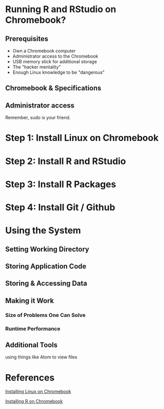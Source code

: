 # Running R and RStudio on Chromebook?

## Prerequisites

* Own a Chromebook computer
* Administrator access to the Chromebook
* USB memory stick for additional storage
* The "hacker mentality"
* Enough Linux knowledge to be "dangerous"

## Chromebook & Specifications

## Administrator access

Remember, sudo is your friend.

# Step 1: Install Linux on Chromebook

# Step 2: Install R and RStudio

# Step 3: Install R Packages

# Step 4: Install Git / Github

# Using the System

## Setting Working Directory

## Storing Application Code

## Storing & Accessing Data

## Making it Work

### Size of Problems One Can Solve

### Runtime Performance

## Additional Tools

using things like Atom to view files

# References

[Installing Linux on Chromebook](https://lifehacker.com/how-to-install-linux-on-a-chromebook-and-unlock-its-ful-509039343)

[Installing R on Chromebook](https://www.r-bloggers.com/how-to-install-r-on-linux-ubuntu-16-04-xenial-xerus/)
